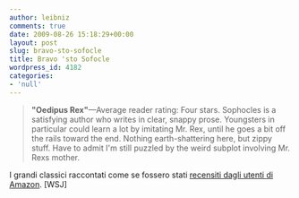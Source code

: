 ```yaml
---
author: leibniz
comments: true
date: 2009-08-26 15:18:29+00:00
layout: post
slug: bravo-sto-sofocle
title: Bravo 'sto Sofocle
wordpress_id: 4182
categories:
- 'null'
---
```


> **"Oedipus Rex"**—Average reader rating: Four stars. Sophocles is a satisfying author who writes in clear, snappy prose. Youngsters in particular could learn a lot by imitating Mr. Rex, until he goes a bit off the rails toward the end. Nothing earth-shattering here, but zippy stuff. Have to admit I'm still puzzled by the weird subplot involving Mr. Rexs mother.


I grandi classici raccontati come se fossero stati [recensiti dagli utenti di Amazon](http://online.wsj.com/article/SB10001424052970204683204574356541209342218.html). [WSJ]
